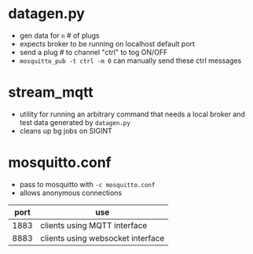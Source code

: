 # datagen.py

- gen data for `n` # of plugs
- expects broker to be running on localhost default port
- send a plug # to channel "ctrl" to tog ON/OFF
- `mosquitto_pub -t ctrl -m 0` can manually send these ctrl messages

# stream_mqtt

- utility for running an arbitrary command that needs a local broker and test
  data generated by `datagen.py`
- cleans up bg jobs on SIGINT

# mosquitto.conf

- pass to mosquitto with `-c mosquitto.conf`
- allows anonymous connections

port | use
-----|-----------------------------------
1883 | clients using MQTT interface
8883 | clients using websocket interface
